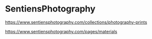 # SentiensPhotography
https://www.sentiensphotography.com/collections/photography-prints

https://www.sentiensphotography.com/pages/materials
